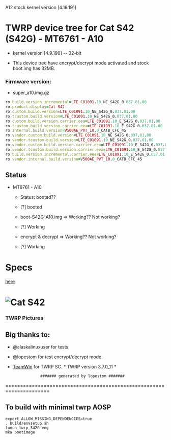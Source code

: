 A12 stock
kernel version [4.19.191]

# TWRP device tree for Cat S42 (S42G) - MT6761 - A10
 - kernel version [4.9.190] -- 32-bit

 - This device tree have encrypt/decrypt mode activated and stock boot.img has 32MB.

### Firmware version: 
- super_a10.img.gz
```ruby
ro.build.version.incremental=LTE_C01091.10_NE_S42G_0.037.01.00
ro.product.display=Cat S42
ro.custom.build.version=LTE_C01091.10_NE_S42G_0.037.01.00
ro.tcustom.build.version=LTE_C01091.10_NE_S42G_0.037.01.00
ro.custom.build.version.carrier.eea=LTE_C01091.10_E_S42G_0.037.01.00
ro.tcustom.build.version.carrier.eea=LTE_C01091.10_E_S42G_0.037.01.00
ro.internal.build.version=V500AE_PVT_10.0_CATB_CFC_45
ro.vendor.custom.build.version=LTE_C01091.10_NE_S42G_0.037.01.00
ro.vendor.tcustom.build.version=LTE_C01091.10_NE_S42G_0.037.01.00
ro.vendor.custom.build.version.carrier.eea=LTE_C01091.10_E_S42G_0.037.01.00
ro.vendor.tcustom.build.version.carrier.eea=LTE_C01091.10_E_S42G_0.037.01.00
ro.build.version.incremental.carrier.eea=LTE_C01091.10_E_S42G_0.037.01.00
ro.vendor.internal.build.version=V500AE_PVT_10.0_CATB_CFC_45
```

## Status
- MT6761 - A10
  - Status: booted??
  - [?] booted

  - boot-S42G-A10.img => Working?? Not working?
  - [?] Working
  
  - encrypt & decrypt => Working?? Not working?
  - [?] Working
  

# Specs
[here](https://www.gsmarena.com/cat_s42-10029.php)

![Cat S42](https://fdn2.gsmarena.com/vv/pics/cat/cat-s32.jpg)
===================================================================== 

### TWRP Pictures


## Big thanks to:
- @alaskalinuxuser for tests.
- @lopestom for test encrypt/decrypt mode.
- [TeamWin](https://github.com/TeamWin) for TWRP SC.
\* TWRP version 3.7.0_11 *

                  ####### generated by lopestom #######
===================================================================== 

## To build with minimal twrp AOSP
```
export ALLOW_MISSING_DEPENDENCIES=true
. build/envsetup.sh
lunch twrp_S42G-eng
mka bootimage
```
